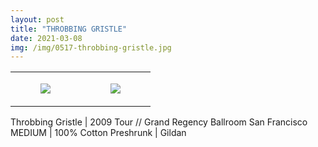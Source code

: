 ```yaml
---
layout: post
title: "THROBBING GRISTLE"
date: 2021-03-08
img: /img/0517-throbbing-gristle.jpg
---
```




<table style="width:100%;"><tr><td style="vertical-align:top;">
      <figure class="tmblr-full" data-orig-height="2048" data-orig-width="1365" data-orig-src="https://concertshirts.netlify.app/shirts/0517/0517-01.jpg"><img src="https://64.media.tumblr.com/331bc4be1e54ca252e27e7c985efa249/0043ae49b865f03b-d2/s540x810/40fa840af7c329306ce613cf9311e622d779e21c.jpg" data-orig-height="2048" data-orig-width="1365" data-orig-src="https://concertshirts.netlify.app/shirts/0517/0517-01.jpg"/></figure></td>
    <td style="vertical-align:top;">
      <figure class="tmblr-full" data-orig-height="2048" data-orig-width="1365" data-orig-src="https://concertshirts.netlify.app/shirts/0517/0517-02.jpg"><img src="https://64.media.tumblr.com/f032eee895254f8db86854c66570cbb7/0043ae49b865f03b-a8/s540x810/f8c9263a2eaedcfbed558c8678d8512a2acafefe.jpg" data-orig-height="2048" data-orig-width="1365" data-orig-src="https://concertshirts.netlify.app/shirts/0517/0517-02.jpg"/></figure></td>
  </tr></table><p>
  Throbbing Gristle | 2009 Tour // Grand Regency Ballroom San Francisco<br/>MEDIUM | 100% Cotton Preshrunk | Gildan
</p>
